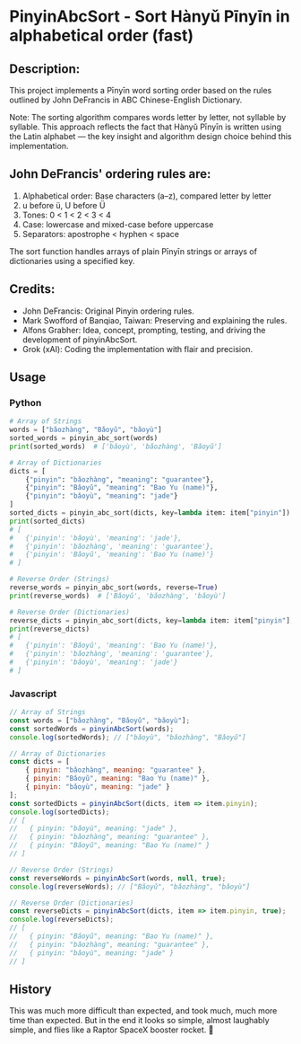 # PinyinAbcSort - Sort Hànyǔ Pīnyīn in alphabetical order (fast)

## Description:

This project implements a Pīnyīn word sorting order based on the rules outlined 
by John DeFrancis in ABC Chinese-English Dictionary.
    
Note: The sorting algorithm compares words letter by letter, not syllable by syllable. 
This approach reflects the fact that Hànyǔ Pīnyīn is written using the Latin alphabet — 
the key insight and algorithm design choice behind this implementation.

## John DeFrancis' ordering rules are:

1. Alphabetical order: Base characters (a–z), compared letter by letter
2. u before ü, U before Ü
3. Tones: 0 < 1 < 2 < 3 < 4
4. Case: lowercase and mixed-case before uppercase
5. Separators: apostrophe < hyphen < space
    
The sort function handles arrays of plain Pīnyīn strings or arrays of dictionaries using a specified key.

## Credits:

- John DeFrancis: Original Pinyin ordering rules.
- Mark Swofford of Banqiao, Taiwan: Preserving and explaining the rules.
- Alfons Grabher: Idea, concept, prompting, testing, and driving the development of pinyinAbcSort.
- Grok (xAI): Coding the implementation with flair and precision.

## Usage 

### Python

```python
# Array of Strings
words = ["bǎozhàng", "Bǎoyǔ", "bǎoyù"]
sorted_words = pinyin_abc_sort(words)
print(sorted_words)  # ['bǎoyù', 'bǎozhàng', 'Bǎoyǔ']

# Array of Dictionaries
dicts = [
    {"pinyin": "bǎozhàng", "meaning": "guarantee"},
    {"pinyin": "Bǎoyǔ", "meaning": "Bao Yu (name)"},
    {"pinyin": "bǎoyù", "meaning": "jade"}
]
sorted_dicts = pinyin_abc_sort(dicts, key=lambda item: item["pinyin"])
print(sorted_dicts)
# [
#   {'pinyin': 'bǎoyù', 'meaning': 'jade'},
#   {'pinyin': 'bǎozhàng', 'meaning': 'guarantee'},
#   {'pinyin': 'Bǎoyǔ', 'meaning': 'Bao Yu (name)'}
# ]

# Reverse Order (Strings)
reverse_words = pinyin_abc_sort(words, reverse=True)
print(reverse_words)  # ['Bǎoyǔ', 'bǎozhàng', 'bǎoyù']

# Reverse Order (Dictionaries)
reverse_dicts = pinyin_abc_sort(dicts, key=lambda item: item["pinyin"], reverse=True)
print(reverse_dicts)
# [
#   {'pinyin': 'Bǎoyǔ', 'meaning': 'Bao Yu (name)'},
#   {'pinyin': 'bǎozhàng', 'meaning': 'guarantee'},
#   {'pinyin': 'bǎoyù', 'meaning': 'jade'}
# ]
```

### Javascript

```javascript
// Array of Strings
const words = ["bǎozhàng", "Bǎoyǔ", "bǎoyù"];
const sortedWords = pinyinAbcSort(words);
console.log(sortedWords); // ["bǎoyù", "bǎozhàng", "Bǎoyǔ"]

// Array of Dictionaries
const dicts = [
    { pinyin: "bǎozhàng", meaning: "guarantee" },
    { pinyin: "Bǎoyǔ", meaning: "Bao Yu (name)" },
    { pinyin: "bǎoyù", meaning: "jade" }
];
const sortedDicts = pinyinAbcSort(dicts, item => item.pinyin);
console.log(sortedDicts);
// [
//   { pinyin: "bǎoyù", meaning: "jade" },
//   { pinyin: "bǎozhàng", meaning: "guarantee" },
//   { pinyin: "Bǎoyǔ", meaning: "Bao Yu (name)" }
// ]

// Reverse Order (Strings)
const reverseWords = pinyinAbcSort(words, null, true);
console.log(reverseWords); // ["Bǎoyǔ", "bǎozhàng", "bǎoyù"]

// Reverse Order (Dictionaries)
const reverseDicts = pinyinAbcSort(dicts, item => item.pinyin, true);
console.log(reverseDicts);
// [
//   { pinyin: "Bǎoyǔ", meaning: "Bao Yu (name)" },
//   { pinyin: "bǎozhàng", meaning: "guarantee" },
//   { pinyin: "bǎoyù", meaning: "jade" }
// ]
```

## History

This was much more difficult than expected, and took much, much more time than expected. 
But in the end it looks so simple, almost laughably simple, and flies like a 
Raptor SpaceX booster rocket. 🚀
